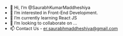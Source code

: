 - 👋 Hi, I’m @SaurabhKumarMaddheshiya
- 👀 I’m interested in Front-End Development.
- 🌱 I’m currently learning React JS
- 💞️ I’m looking to collaborate on ...
- 📫 Contact Us - er.saurabhmaddheshiya@gmail.com

<!---
SaurabhKumarMaddheshiya/SaurabhKumarMaddheshiya is a ✨ special ✨ repository because its `README.md` (this file) appears on your GitHub profile.
You can click the Preview link to take a look at your changes.
--->
